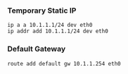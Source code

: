 ### Temporary Static IP
```
ip a a 10.1.1.1/24 dev eth0
ip addr add 10.1.1.1/24 dev eth0
```

### Default Gateway
```
route add default gw 10.1.1.254 eth0
```